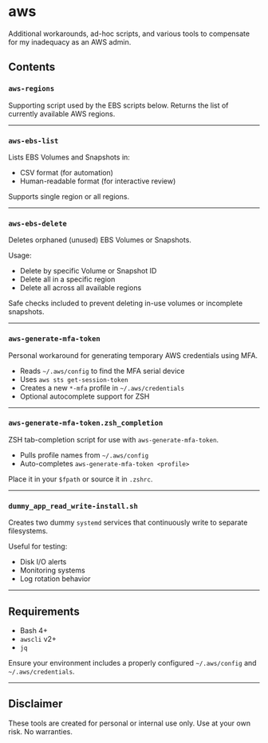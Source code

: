 # aws

Additional workarounds, ad-hoc scripts, and various tools to compensate for my inadequacy as an AWS admin.

## Contents

### `aws-regions`

Supporting script used by the EBS scripts below. Returns the list of currently available AWS regions.

---

### `aws-ebs-list`

Lists EBS Volumes and Snapshots in:

- CSV format (for automation)
- Human-readable format (for interactive review)

Supports single region or all regions.

---

### `aws-ebs-delete`

Deletes orphaned (unused) EBS Volumes or Snapshots.

Usage:
- Delete by specific Volume or Snapshot ID
- Delete all in a specific region
- Delete all across all available regions

Safe checks included to prevent deleting in-use volumes or incomplete snapshots.

---

### `aws-generate-mfa-token`

Personal workaround for generating temporary AWS credentials using MFA.

- Reads `~/.aws/config` to find the MFA serial device
- Uses `aws sts get-session-token`
- Creates a new `*-mfa` profile in `~/.aws/credentials`
- Optional autocomplete support for ZSH

---

### `aws-generate-mfa-token.zsh_completion`

ZSH tab-completion script for use with `aws-generate-mfa-token`.

- Pulls profile names from `~/.aws/config`
- Auto-completes `aws-generate-mfa-token <profile>`

Place it in your `$fpath` or source it in `.zshrc`.

---

### `dummy_app_read_write-install.sh`

Creates two dummy `systemd` services that continuously write to separate filesystems.

Useful for testing:

- Disk I/O alerts
- Monitoring systems
- Log rotation behavior

---

## Requirements

- Bash 4+
- `awscli` v2+
- `jq`

Ensure your environment includes a properly configured `~/.aws/config` and `~/.aws/credentials`.

---

## Disclaimer

These tools are created for personal or internal use only. Use at your own risk. No warranties.

